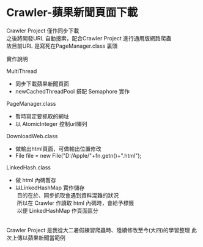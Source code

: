 # Crawler-蘋果新聞頁面下載

Crawler Project 僅作同步下載  
之後將開發URL 自動搜索，配合Crawler Project 進行通用版網路爬蟲  
故目前URL 是寫死在PageManager.class 裏頭  
  
  
實作說明
  
  
MultiThread
- 同步下載蘋果新聞頁面
- newCachedThreadPool 搭配 Semaphore 實作  
  
  
PageManager.class
- 暫時寫定要抓取的網址
- 以 AtomicInteger 控制url陣列  
  
  
DownloadWeb.class
- 做輸出html頁面，可做輸出位置修改
- File file = new File("D:/Apple/"+fn.getn()+".html");  
  
  
LinkedHash.class
- 做 html 內碼暫存  
- 以LinkedHashMap 實作儲存  
  目的在於、同步抓取會遇到資料混雜的狀況  
  所以在 Crawler 作讀取 html 內碼時，會給予標籤  
  以便 LinkedHashMap 作頁面區分  
  
    
Crawler Project 是我從大二暑假練習爬蟲時、陸續修改至今(大四)的學習整理
此次上傳以蘋果新聞當範例
